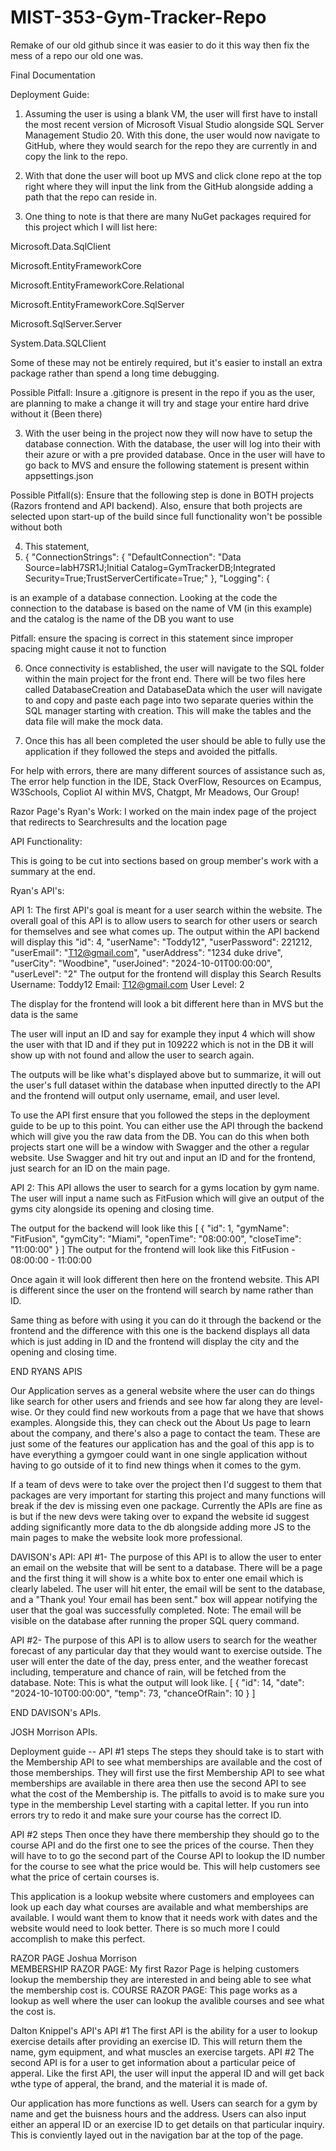 # MIST-353-Gym-Tracker-Repo
Remake of our old github since it was easier to do it this way then fix the mess of a repo our old one was.

Final Documentation

Deployment Guide:

1. Assuming the user is using a blank VM, the user will first have to install the most recent version of Microsoft Visual Studio alongside SQL Server Management Studio 20. With this done, the user would now navigate to GitHub, where they would search for the repo they are currently in and copy the link to the repo.

2. With that done the user will boot up MVS and click clone repo at the top right where they will input the link from the GitHub alongside adding a path that the repo can reside in.

3. One thing to note is that there are many NuGet packages required for this project which I will list here:

Microsoft.Data.SqlClient

Microsoft.EntityFrameworkCore

Microsoft.EntityFrameworkCore.Relational

Microsoft.EntityFrameworkCore.SqlServer

Microsoft.SqlServer.Server

System.Data.SQLClient



Some of these may not be entirely required, but it's easier to install an extra package rather than spend a long time debugging.



Possible Pitfall: Insure a .gitignore is present in the repo if you as the user, are planning to make a change it will try and stage your entire hard drive without it (Been there)

3. With the user being in the project now they will now have to setup the database connection. With the database, the user will log into their with their azure or with a pre provided database. Once in the user will have to go back to MVS and ensure the following statement is present within appsettings.json

Possible Pitfall(s): Ensure that the following step is done in BOTH projects (Razors frontend and API backend). Also, ensure that both projects are selected upon start-up of the build since full functionality won't be possible without both

4. This statement,
5.  {
  "ConnectionStrings": {
    "DefaultConnection": "Data Source=labH7SR1J;Initial Catalog=GymTrackerDB;Integrated Security=True;TrustServerCertificate=True;"
  },
  "Logging": {

is an example of a database connection. Looking at the code the connection to the database is based on the name of VM (in this example) and the catalog is the name of the DB you want to use 

Pitfall: ensure the spacing is correct in this statement since improper spacing might cause it not to function

6. Once connectivity is established, the user will navigate to the SQL folder within the main project for the front end. There will be two files here called DatabaseCreation and DatabaseData which the user will navigate to and copy and paste each page into two separate queries within the SQL manager starting with creation. This will make the tables and the data file will make the mock data.

7. Once this has all been completed the user should be able to fully use the application if they followed the steps and avoided the pitfalls.

For help with errors, there are many different sources of assistance such as, The error help function in the IDE, Stack OverFlow, Resources on Ecampus, W3Schools, Copliot AI within MVS, Chatgpt, Mr Meadows, Our Group! 

Razor Page's Ryan's Work:
I worked on the main index page of the project that redirects to Searchresults and the location page

API Functionality:

This is going to be cut into sections based on group member's work with a summary at the end.

Ryan's API's:

API 1: The first API's goal is meant for a user search within the website. The overall goal of this API is to allow users to search for other users or search for themselves and see what comes up. 
The output within the API backend will display this
"id": 4,
    "userName": "Toddy12",
    "userPassword": 221212,
    "userEmail": "T12@gmail.com",
    "userAddress": "1234 duke drive",
    "userCity": "Woodbine",
    "userJoined": "2024-10-01T00:00:00",
    "userLevel": "2"
The output for the frontend will display this
Search Results
Username: Toddy12
Email: T12@gmail.com 
User Level: 2

The display for the frontend will look a bit different here than in MVS but the data is the same

The user will input an ID and say for example they input 4 which will show the user with that ID and if they put in 109222 which is not in the DB it will show up with not found and allow the user to search again.

The outputs will be like what's displayed above but to summarize, it will out the user's full dataset within the database when inputted directly to the API and the frontend will output only username, email, and user level. 

To use the API first ensure that you followed the steps in the deployment guide to be up to this point. You can either use the API through the backend which will give you the raw data from the DB. You can do this when both projects start one will be a window with Swagger and the other a regular website. Use Swagger and hit try out and input an ID and for the frontend, just search for an ID on the main page.

API 2: This API allows the user to search for a gyms location by gym name. The user will input a name such as FitFusion which will give an output of the gyms city alongside its opening and closing time. 

The output for the backend will look like this
[
  {
    "id": 1,
    "gymName": "FitFusion",
    "gymCity": "Miami",
    "openTime": "08:00:00",
    "closeTime": "11:00:00"
  }
]
The output for the frontend will look like this
FitFusion - 08:00:00 - 11:00:00

Once again it will look different then here on the frontend website. This API is different since the user on the frontend will search by name rather than ID. 

Same thing as before with using it you can do it through the backend or the frontend and the difference with this one is the backend displays all data which is just adding in ID and the frontend will display the city and the opening and closing time.

END RYANS APIS

Our Application serves as a general website where the user can do things like search for other users and friends and see how far along they are level-wise. Or they could find new workouts from a page that we have that shows examples. Alongside this, they can check out the About Us page to learn about the company, and there's also a page to contact the team. These are just some of the features our application has and the goal of this app is to have everything a gymgoer could want in one single application without having to go outside of it to find new things when it comes to the gym.

If a team of devs were to take over the project then I'd suggest to them that packages are very important for starting this project and many functions will break if the dev is missing even one package. Currently the APIs are fine as is but if the new devs were taking over to expand the website id suggest adding significantly more data to the db alongside adding more JS to the main pages to make the website look more professional. 


DAVISON's API:
API #1- The purpose of this API is to allow the user to enter an email on the website that will be sent to a database. There will be a page and the first thing it will show is a white box to enter one email which is clearly labeled. The user will hit enter, the email will be sent to the database, and a "Thank you! Your email has been sent." box will appear notifying the user that the goal was successfully completed. 
Note: The email will be visible on the database after running the proper SQL query command. 

API #2- The purpose of this API is to allow users to search for the weather forecast of any particular day that they would want to exercise outside. The user will enter the date of the day, press enter, and the weather forecast including, temperature and chance of rain, will be fetched from the database. 
Note: This is what the output will look like. 
[
  {
    "id": 14,
    "date": "2024-10-10T00:00:00",
    "temp": 73,
    "chanceOfRain": 10
  }
]


END DAVISON's APIs. 


JOSH Morrison APIs. 

Deployment guide -- 
API #1 steps
The steps they should take is to start with the Membership API to see what memberships are available and the cost of those memberships. They will first use the first Membership API to see what memberships are available in there area then use the second API to see what the cost of the Membership is. The pitfalls to avoid is to make sure you type in the membership Level starting with a capital letter. If you run into errors try to redo it and make sure your course has the correct ID. 

API #2 steps
Then once they have there membership they should go to the course API and do the first one to see the prices of the course. Then they will have to to go the second part of the Course API to lookup the ID number for the course to see what the price would be. This will help customers see what the price of certain courses is. 


This application is a lookup website where customers and employees can look up each day what courses are available and what memberships are available. I would want them to know that it needs work with dates and the website would need to look better. There is so much more I could accomplish to make this perfect. 



RAZOR PAGE Joshua Morrison  
MEMBERSHIP RAZOR PAGE: My first Razor Page is helping customers lookup the membership they are interested in and being able to see what the membership cost is. 
COURSE RAZOR PAGE: This page works as a lookup as well where the user can lookup the avalible courses and see what the cost is. 



Dalton Knippel's API's 
API #1 The first API is the ability for a user to lookup exercise details after providing an exercise ID. This will return them the name, gym equipment, and what muscles an exercise targets. 
API #2 The second API is for a user to get information about a particular peice of apperal. Like the first API, the user will input the apperal ID and will get back wthe type of apperal, the brand, and the material it is made of. 

Our application has more functions as well. Users can search for a gym by name and get the buisness hours and the address. Users can also input either an apperal ID or an exercise ID to get details on that particular inquiry. This is conviently layed out in the navigation bar at the top of the page. 



